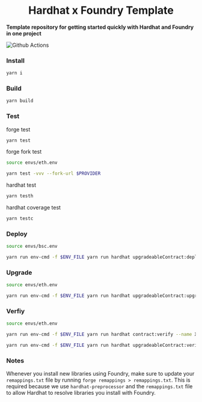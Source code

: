 # <h1 align="center"> Hardhat x Foundry Template </h1>

**Template repository for getting started quickly with Hardhat and Foundry in one project**

![Github Actions](https://github.com/devanonon/hardhat-foundry-template/workflows/test/badge.svg)

### Install

```bash
yarn i
```

### Build

```bash
yarn build
```

### Test
forge test
```bash
yarn test
```

forge fork test
```bash
source envs/eth.env

yarn test -vvv --fork-url $PROVIDER
```

hardhat test
```bash
yarn testh
```

hardhat coverage test
```bash
yarn testc
```

### Deploy

```bash
source envs/bsc.env

yarn run env-cmd -f $ENV_FILE yarn run hardhat upgradeableContract:deploy --name XenBoxUpgradeable0 --gas-price 3 --args '[]' --network $NETWORK_ID
```

### Upgrade

```bash
source envs/eth.env

yarn run env-cmd -f $ENV_FILE yarn run hardhat upgradeableContract:upgrade --proxy-name XenBoxUpgradeable0 --impl-name XenBoxUpgradeable --gas-price 3 --network $NETWORK_ID
```

### Verfiy
```bash
source envs/eth.env

yarn run env-cmd -f $ENV_FILE yarn run hardhat contract:verify --name XenBox --args '[]' --network $NETWORK_ID

yarn run env-cmd -f $ENV_FILE yarn run hardhat upgradeableContract:verify --name XenBoxUpgradeable --args '[]' --network $NETWORK_ID
```

### Notes

Whenever you install new libraries using Foundry, make sure to update your `remappings.txt` file by running `forge remappings > remappings.txt`. This is required because we use `hardhat-preprocessor` and the `remappings.txt` file to allow Hardhat to resolve libraries you install with Foundry.

